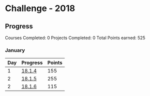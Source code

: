 # Challenge - 2018

## Progress

Courses Completed: 0
Projects Completed: 0
Total Points earned: 525

### January

| Day | Progress | Points |
|---------|-------|--|
| 1 | [18.1.4](./log/2018/jan/18.1.4.md) | 155 |
| 2 | [18.1.5](./log/2018/jan/18.1.5.md) | 255 |
| 2 | [18.1.6](./log/2018/jan/18.1.6.md) | 115 |